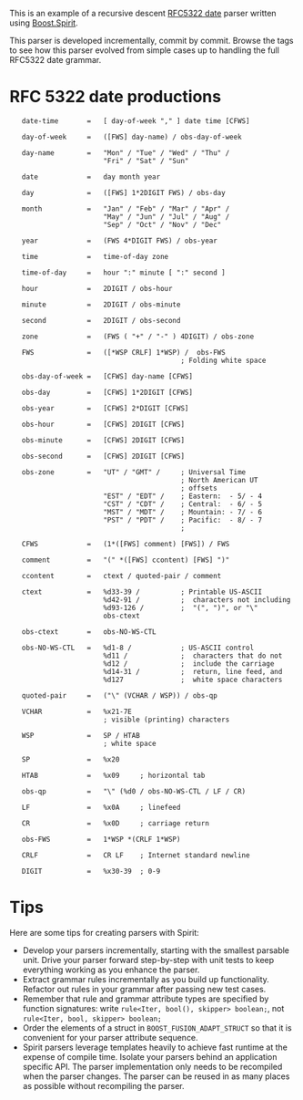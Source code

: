 This is an example of a recursive descent [RFC5322 date](http://tools.ietf.org/html/rfc5322) parser written using
[Boost.Spirit](http://www.boost.org/doc/libs/1_57_0/libs/spirit/doc/html/index.html).

This parser is developed incrementally, commit by commit.  Browse the tags to see how
this parser evolved from simple cases up to handling the full RFC5322 date grammar.

RFC 5322 date productions
=========================
```
   date-time       =   [ day-of-week "," ] date time [CFWS]

   day-of-week     =   ([FWS] day-name) / obs-day-of-week

   day-name        =   "Mon" / "Tue" / "Wed" / "Thu" /
                       "Fri" / "Sat" / "Sun"

   date            =   day month year

   day             =   ([FWS] 1*2DIGIT FWS) / obs-day

   month           =   "Jan" / "Feb" / "Mar" / "Apr" /
                       "May" / "Jun" / "Jul" / "Aug" /
                       "Sep" / "Oct" / "Nov" / "Dec"

   year            =   (FWS 4*DIGIT FWS) / obs-year

   time            =   time-of-day zone

   time-of-day     =   hour ":" minute [ ":" second ]

   hour            =   2DIGIT / obs-hour

   minute          =   2DIGIT / obs-minute

   second          =   2DIGIT / obs-second

   zone            =   (FWS ( "+" / "-" ) 4DIGIT) / obs-zone

   FWS             =   ([*WSP CRLF] 1*WSP) /  obs-FWS
                                          ; Folding white space

   obs-day-of-week =   [CFWS] day-name [CFWS]

   obs-day         =   [CFWS] 1*2DIGIT [CFWS]

   obs-year        =   [CFWS] 2*DIGIT [CFWS]

   obs-hour        =   [CFWS] 2DIGIT [CFWS]

   obs-minute      =   [CFWS] 2DIGIT [CFWS]

   obs-second      =   [CFWS] 2DIGIT [CFWS]

   obs-zone        =   "UT" / "GMT" /     ; Universal Time
                                          ; North American UT
                                          ; offsets
                       "EST" / "EDT" /    ; Eastern:  - 5/ - 4
                       "CST" / "CDT" /    ; Central:  - 6/ - 5
                       "MST" / "MDT" /    ; Mountain: - 7/ - 6
                       "PST" / "PDT" /    ; Pacific:  - 8/ - 7
                                          ;

   CFWS            =   (1*([FWS] comment) [FWS]) / FWS

   comment         =   "(" *([FWS] ccontent) [FWS] ")"

   ccontent        =   ctext / quoted-pair / comment

   ctext           =   %d33-39 /          ; Printable US-ASCII
                       %d42-91 /          ;  characters not including
                       %d93-126 /         ;  "(", ")", or "\"
                       obs-ctext

   obs-ctext       =   obs-NO-WS-CTL

   obs-NO-WS-CTL   =   %d1-8 /            ; US-ASCII control
                       %d11 /             ;  characters that do not
                       %d12 /             ;  include the carriage
                       %d14-31 /          ;  return, line feed, and
                       %d127              ;  white space characters

   quoted-pair     =   ("\" (VCHAR / WSP)) / obs-qp

   VCHAR           =   %x21-7E
                       ; visible (printing) characters

   WSP             =   SP / HTAB
                       ; white space

   SP              =   %x20

   HTAB            =   %x09     ; horizontal tab

   obs-qp          =   "\" (%d0 / obs-NO-WS-CTL / LF / CR)

   LF              =   %x0A     ; linefeed

   CR              =   %x0D     ; carriage return

   obs-FWS         =   1*WSP *(CRLF 1*WSP)

   CRLF            =   CR LF    ; Internet standard newline

   DIGIT           =   %x30-39  ; 0-9
```

Tips
====
Here are some tips for creating parsers with Spirit:

- Develop your parsers incrementally, starting with the smallest parsable unit.  Drive
  your parser forward step-by-step with unit tests to keep everything working as you
  enhance the parser.
- Extract grammar rules incrementally as you build up functionality.  Refactor out rules
  in your grammar after passing new test cases.
- Remember that rule and grammar attribute types are specified by function signatures:
  write `rule<Iter, bool(), skipper> boolean;`, not `rule<Iter, bool, skipper> boolean;`
- Order the elements of a struct in `BOOST_FUSION_ADAPT_STRUCT` so that it is convenient
  for your parser attribute sequence.
- Spirit parsers leverage templates heavily to achieve fast runtime at the expense of
  compile time.  Isolate your parsers behind an application specific API.  The parser
  implementation only needs to be recompiled when the parser changes.  The parser can
  be reused in as many places as possible without recompiling the parser.
